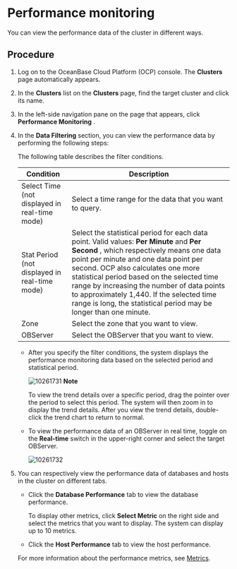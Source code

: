 Performance monitoring 
===========================================

You can view the performance data of the cluster in different ways. 

Procedure 
------------------------------

1. Log on to the OceanBase Cloud Platform (OCP) console. The **Clusters** page automatically appears.

   

2. In the **Clusters** list on the **Clusters** page, find the target cluster and click its name.

   

3. In the left-side navigation pane on the page that appears, click **Performance Monitoring** .

   

4. In the **Data Filtering** section, you can view the performance data by performing the following steps: 

   The following table describes the filter conditions.
   

   |                 **Condition**                 |                                                                                                                                                                                                          **Description**                                                                                                                                                                                                          |
   |-----------------------------------------------|-----------------------------------------------------------------------------------------------------------------------------------------------------------------------------------------------------------------------------------------------------------------------------------------------------------------------------------------------------------------------------------------------------------------------------------|
   | Select Time (not displayed in real-time mode) | Select a time range for the data that you want to query.                                                                                                                                                                                                                                                                                                                                                                          |
   | Stat Period (not displayed in real-time mode) | Select the statistical period for each data point. Valid values: **Per Minute** and **Per Second** , which respectively means one data point per minute and one data point per second. OCP also calculates one more statistical period based on the selected time range by increasing the number of data points to approximately 1,440. If the selected time range is long, the statistical period may be longer than one minute. |
   | Zone                                          | Select the zone that you want to view.                                                                                                                                                                                                                                                                                                                                                                                            |
   | OBServer                                      | Select the OBServer that you want to view.                                                                                                                                                                                                                                                                                                                                                                                        |

   
   * After you specify the filter conditions, the system displays the performance monitoring data based on the selected period and statistical period.

     ![10261731](https://help-static-aliyun-doc.aliyuncs.com/assets/img/en-US/7237567361/p344207.png)
     **Note**

     

     To view the trend details over a specific period, drag the pointer over the period to select this period. The system will then zoom in to display the trend details. After you view the trend details, double-click the trend chart to return to normal.
     
   
   * To view the performance data of an OBServer in real time, toggle on the **Real-time** switch in the upper-right corner and select the target OBServer. 

     ![10261732](https://help-static-aliyun-doc.aliyuncs.com/assets/img/en-US/7237567361/p344211.png)
     
   

   

5. You can respectively view the performance data of databases and hosts in the cluster on different tabs. 

   * Click the **Database Performance** tab to view the database performance. 

     To display other metrics, click **Select Metric** on the right side and select the metrics that you want to display. The system can display up to 10 metrics.
     
   
   * Click the **Host Performance** tab to view the host performance.

     
   

   

   For more information about the performance metrics, see [Metrics](../12.appendix/8.monitoring-metrics.md).
   




